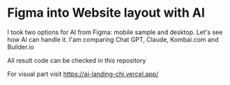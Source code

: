 # Figma into Website layout with AI

I took two options for AI from Figma: mobile sample and desktop.
Let's see how AI can handle it.
I'am comparing Chat GPT, Claude, Kombai.com and Builder.io

All result code can be checked in this repository

For visual part visit https://ai-landing-chi.vercel.app/
